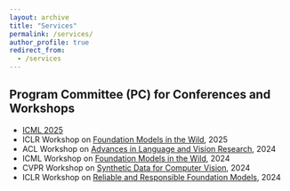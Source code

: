 ```yaml
---
layout: archive
title: "Services"
permalink: /services/
author_profile: true
redirect_from:
  - /services
---
```


## Program Committee (PC) for Conferences and Workshops
- [ICML 2025](https://icml.cc/Conferences/2025)
- ICLR Workshop on [Foundation Models in the Wild](https://fm-wild-community.github.io/), 2025
- ACL Workshop on [Advances in Language and Vision Research](https://alvr-workshop.github.io/), 2024
- ICML Workshop on [Foundation Models in the Wild](https://fm-wild-community.github.io/index_2024.html), 2024
- CVPR Workshop on [Synthetic Data for Computer Vision](https://syndata4cv.github.io/cvpr2024.html), 2024
- ICLR Workshop on [Reliable and Responsible Foundation Models](https://iclr-r2fm.github.io/), 2024